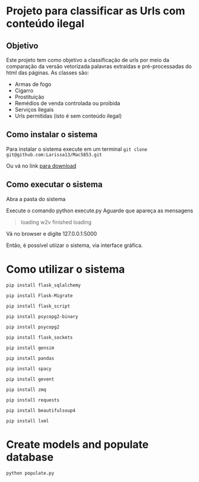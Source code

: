 # Projeto para classificar as Urls com conteúdo ilegal

## Objetivo
 Este projeto tem como objetivo a classificação de urls por meio da comparação da versão vetorizada palavras extraídas e pré-processadas do html das páginas. As classes são:
* Armas de fogo
* Cigarro
* Prostituição
* Remédios de venda controlada ou proibida
* Serviços ilegais
* Urls permitidas (isto é sem conteúdo ilegal)

## Como instalar o sistema

Para instalar o sistema execute em um terminal
`git clone git@github.com:Larissa13/Mac5853.git`

Ou vá no link [para download](https://github.com/Larissa13/Mac5853/archive/master.zip)


## Como executar o sistema 
Abra a pasta do sistema 

Execute o comando python execute.py
Aguarde que apareça as mensagens 
> loading w2v
> finished loading

Vá no browser e digite 127.0.0.1:5000

Então, é possível utiizar o sistema, via interface gráfica.

# Como utilizar o sistema


`pip install flask_sqlalchemy`

`pip install Flask-Migrate`

`pip install flask_script`

`pip install psycopg2-binary`

`pip install psycopg2`

`pip install flask_sockets`

`pip install gensim`

`pip install pandas`

`pip install spacy`

`pip install gevent`

`pip install zmq`

`pip install requests`
 
`pip install beautifulsoup4`

`pip install lxml`

 # Create models and populate database

`python populate.py`
